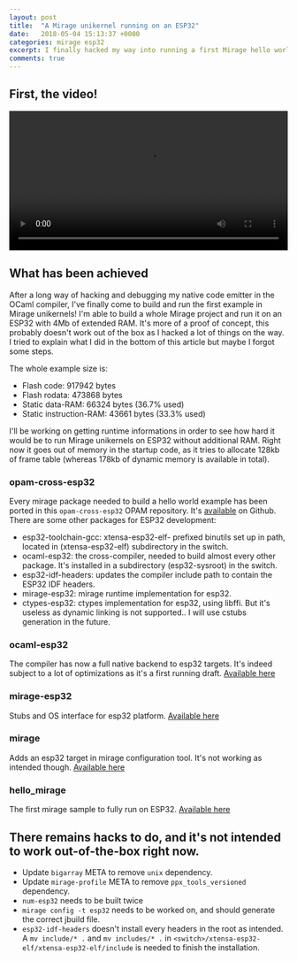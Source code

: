 ```yaml
---
layout: post
title:  "A Mirage unikernel running on an ESP32"
date:   2018-05-04 15:13:37 +0000
categories: mirage esp32
excerpt: I finally hacked my way into running a first Mirage hello world!
comments: true
---
```


## First, the video!

<video controls loop="loop" width="100%">
  <source src="/assets/esp32.webm" type="video/webm">
</video>

## What has been achieved

After a long way of hacking and debugging my native code emitter in the OCaml compiler, I've finally come to build and run the first example in Mirage unikernels!
I'm able to build a whole Mirage project and run it on an ESP32 with 4Mb of extended RAM. It's more of a proof of concept, this probably doesn't work out of the box as I hacked a lot of things on the way. I tried to explain what I did in the bottom of this article but maybe I forgot some steps. 

The whole example size is:
* Flash code: 917942 bytes
* Flash rodata: 473868 bytes
* Static data-RAM: 66324 bytes (36.7% used)
* Static instruction-RAM: 43661 bytes (33.3% used)

I'll be working on getting runtime informations in order to see how hard it would be to run Mirage unikernels on ESP32 without additional RAM. Right now it goes out of memory in the startup code, as it tries to allocate 128kb of frame table (whereas 178kb of dynamic memory is available in total). 

### opam-cross-esp32

Every mirage package needed to build a hello world example has been ported in this `opam-cross-esp32` OPAM repository. It's [available](https://github.com/TheLortex/opam-cross-esp32) on Github.
There are some other packages for ESP32 development:

* esp32-toolchain-gcc: xtensa-esp32-elf- prefixed binutils set up in path, located in (xtensa-esp32-elf) subdirectory in the switch. 
* ocaml-esp32: the cross-compiler, needed to build almost every other package. It's installed in a subdirectory (esp32-sysroot) in the switch.
* esp32-idf-headers: updates the compiler include path to contain the ESP32 IDF headers. 
* mirage-esp32: mirage runtime implementation for esp32. 
* ctypes-esp32: ctypes implementation for esp32, using libffi. But it's useless as dynamic linking is not supported.. I will use cstubs generation in the future.

### ocaml-esp32

The compiler has now a full native backend to esp32 targets. It's indeed subject to a lot of optimizations as it's a first running draft. 
[Available here](https://github.com/TheLortex/ocaml-esp32)

### mirage-esp32

Stubs and OS interface for esp32 platform.
[Available here](https://github.com/TheLortex/mirage-esp32)

### mirage

Adds an esp32 target in mirage configuration tool. It's not working as intended though.
[Available here](https://github.com/TheLortex/mirage)

### hello_mirage

The first mirage sample to fully run on ESP32.
[Available here](https://github.com/TheLortex/hello_mirage)

## There remains hacks to do, and it's not intended to work out-of-the-box right now.

* Update `bigarray` META to remove `unix` dependency.
* Update `mirage-profile` META to remove `ppx_tools_versioned` dependency.
* `num-esp32` needs to be built twice
* `mirage config -t esp32` needs to be worked on, and should generate the correct jbuild file.
* `esp32-idf-headers` doesn't install every headers in the root as intended. A `mv include/* .` and `mv includes/* .` in `<switch>/xtensa-esp32-elf/xtensa-esp32-elf/include` is needed to finish the installation.
